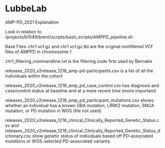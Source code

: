 # LubbeLab
AMP-PD_2021 Explanation

Look in relation to /projects/b1049/brent/scripts/bash_scripts/AMPPD_pipeline.sh

Base Files:
chr1.vcf.gz and chr1.vcf.gz.tbi are the original nonfiltered VCF files of AMPPD in chromosome 1

chr1_filtering_commandline.txt is the filtering code first used by Bernabe

releases_2020_v2release_1218_amp-pd-participants.csv is a list of all the individuals within the cohort

releases_2020_v2release_1218_amp_pd_case_control.csv has diagnosis and case/control status at baseline and at a more recent time (more important)

releases_2020_v2release_1218_amp_pd_participant_mutations.csv shows whether an individual has a known GBA mutation, LRRK2 mutation, SNCA mutation, or PD mutation in WGS (file not used)

releases_2020_v2release_1218_clinical_Clinically_Reported_Genetic_Status.csv and releases_2020_v2release_1218_clinical_Clinically_Reported_Genetic_Status_dictionary.csv show genetic status of individuals based off PD-associated mutations or WGS-selected PD-associated variants.


